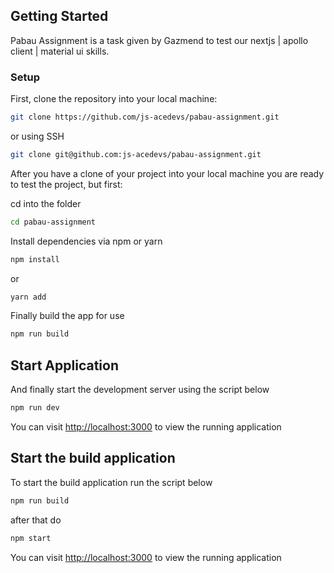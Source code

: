 ## Getting Started

Pabau Assignment is a task given by Gazmend to test our nextjs | apollo client | material ui skills.

### Setup

First, clone the repository into your local machine:

```bash
git clone https://github.com/js-acedevs/pabau-assignment.git
```

or using SSH

```bash
git clone git@github.com:js-acedevs/pabau-assignment.git
```

After you have a clone of your project into your local machine you are ready to test the project, but first:

cd into the folder

```bash
cd pabau-assignment
```

Install dependencies via npm or yarn

```bash
npm install
```

or

```bash
yarn add
```

Finally build the app for use

```bash
npm run build
```

## Start Application

And finally start the development server using the script below

```bash
npm run dev
```

You can visit <a href="http://localhost:3000">http://localhost:3000</a> to view the running application

## Start the build application

To start the build application run the script below

```bash
npm run build
```

after that do

```bash
npm start
```

You can visit <a href="http://localhost:3000">http://localhost:3000</a> to view the running application
